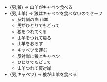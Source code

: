 * {男,狼} => 山羊がキャベツ食べる
* {男,山羊} => 狼はキャベツを食べないのでセーフ
  * 反対側の岸 山羊
  * 男がひとりでもどって
  * 狼をつれてくる
  * 山羊をつれて戻る
  * 山羊をおろす
  * キャベツを運ぶ
  * 反対岸に狼とキャベツ
  * ひとりでもどって
  * 山羊つれて反対岸
* {男,キャベツ} => 狼が山羊を食べる

